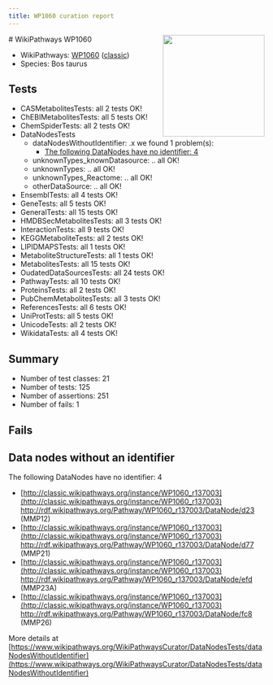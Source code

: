 ```yaml
---
title: WP1060 curation report
---
```


<img style="float: right; width: 200px" src="https://upload.wikimedia.org/wikipedia/commons/thumb/8/83/Wplogo_with_text_500.png/640px-Wplogo_with_text_500.png" />
# WikiPathways WP1060

* WikiPathways: [WP1060](https://wikipathways.org/pathways/WP1060) ([classic](https://classic.wikipathways.org/instance/WP1060))
* Species: Bos taurus
## Tests
* CASMetabolitesTests: all 2 tests OK!
* ChEBIMetabolitesTests: all 5 tests OK!
* ChemSpiderTests: all 2 tests OK!
* DataNodesTests
    * dataNodesWithoutIdentifier: .x we found 1 problem(s):
        * [The following DataNodes have no identifier: 4](#d2d32fa3)
    * unknownTypes_knownDatasource: .. all OK!
    * unknownTypes: .. all OK!
    * unknownTypes_Reactome: .. all OK!
    * otherDataSource: .. all OK!
* EnsemblTests: all 4 tests OK!
* GeneTests: all 5 tests OK!
* GeneralTests: all 15 tests OK!
* HMDBSecMetabolitesTests: all 3 tests OK!
* InteractionTests: all 9 tests OK!
* KEGGMetaboliteTests: all 2 tests OK!
* LIPIDMAPSTests: all 1 tests OK!
* MetaboliteStructureTests: all 1 tests OK!
* MetabolitesTests: all 15 tests OK!
* OudatedDataSourcesTests: all 24 tests OK!
* PathwayTests: all 10 tests OK!
* ProteinsTests: all 2 tests OK!
* PubChemMetabolitesTests: all 3 tests OK!
* ReferencesTests: all 6 tests OK!
* UniProtTests: all 5 tests OK!
* UnicodeTests: all 2 tests OK!
* WikidataTests: all 4 tests OK!


## Summary

* Number of test classes: 21
* Number of tests: 125
* Number of assertions: 251
* Number of fails: 1

## Fails

<a name="d2d32fa3" />

## Data nodes without an identifier

The following DataNodes have no identifier: 4

* [http://classic.wikipathways.org/instance/WP1060_r137003](http://classic.wikipathways.org/instance/WP1060_r137003) http://rdf.wikipathways.org/Pathway/WP1060_r137003/DataNode/d23 (MMP12)
* [http://classic.wikipathways.org/instance/WP1060_r137003](http://classic.wikipathways.org/instance/WP1060_r137003) http://rdf.wikipathways.org/Pathway/WP1060_r137003/DataNode/d77 (MMP21)
* [http://classic.wikipathways.org/instance/WP1060_r137003](http://classic.wikipathways.org/instance/WP1060_r137003) http://rdf.wikipathways.org/Pathway/WP1060_r137003/DataNode/efd (MMP23A)
* [http://classic.wikipathways.org/instance/WP1060_r137003](http://classic.wikipathways.org/instance/WP1060_r137003) http://rdf.wikipathways.org/Pathway/WP1060_r137003/DataNode/fc8 (MMP26)


More details at [https://www.wikipathways.org/WikiPathwaysCurator/DataNodesTests/dataNodesWithoutIdentifier](https://www.wikipathways.org/WikiPathwaysCurator/DataNodesTests/dataNodesWithoutIdentifier)

